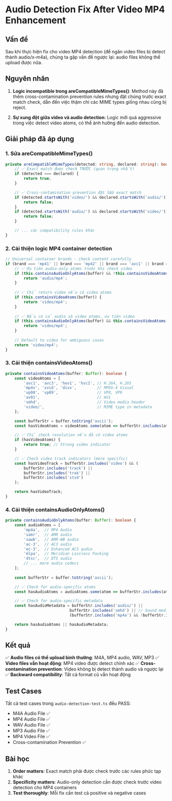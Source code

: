# Audio Detection Fix After Video MP4 Enhancement

## Vấn đề
Sau khi thực hiện fix cho video MP4 detection (để ngăn video files bị detect thành audio/x-m4a), chúng ta gặp vấn đề ngược lại: audio files không thể upload được nữa.

## Nguyên nhân
1. **Logic incompatible trong areCompatibleMimeTypes()**: Method này đã thêm cross-contamination prevention rules nhưng đặt chúng trước exact match check, dẫn đến việc thậm chí các MIME types giống nhau cũng bị reject.

2. **Sự xung đột giữa video và audio detection**: Logic mới quá aggressive trong việc detect video atoms, có thể ảnh hưởng đến audio detection.

## Giải pháp đã áp dụng

### 1. Sửa areCompatibleMimeTypes()
```typescript
private areCompatibleMimeTypes(detected: string, declared: string): boolean {
    // ✅ Exact match được check TRƯỚC (quan trọng nhất)
    if (detected === declared) {
        return true;
    }

    // ✅ Cross-contamination prevention đặt SAU exact match
    if (detected.startsWith('video/') && declared.startsWith('audio/')) {
        return false;
    }
    if (detected.startsWith('audio/') && declared.startsWith('video/')) {
        return false;
    }

    // ... các compatibility rules khác
}
```

### 2. Cải thiện logic MP4 container detection
```typescript
// Universal container brands - check content carefully
if (brand === 'mp41' || brand === 'mp42' || brand === 'avc1' || brand === 'isom') {
    // ✅ Ưu tiên audio-only atoms trước khi check video
    if (this.containsAudioOnlyAtoms(buffer) && !this.containsVideoAtoms(buffer)) {
        return 'audio/mp4';
    }
    
    // ✅ Chỉ return video nếu có video atoms
    if (this.containsVideoAtoms(buffer)) {
        return 'video/mp4';
    }
    
    // ✅ Nếu có cả audio và video atoms, ưu tiên video
    if (this.containsAudioOnlyAtoms(buffer) && this.containsVideoAtoms(buffer)) {
        return 'video/mp4';
    }
    
    // Default to video for ambiguous cases
    return 'video/mp4';
}
```

### 3. Cải thiện containsVideoAtoms()
```typescript
private containsVideoAtoms(buffer: Buffer): boolean {
    const videoAtoms = [
        'avc1', 'avc3', 'hev1', 'hvc1', // H.264, H.265
        'mp4v', 'xvid', 'divx',         // MPEG-4 Visual
        'vp08', 'vp09',                 // VP8, VP9
        'av01',                         // AV1
        'vmhd',                         // Video media header
        'video/',                       // MIME type in metadata
    ];

    const bufferStr = buffer.toString('ascii');
    const hasVideoAtoms = videoAtoms.some(atom => bufferStr.includes(atom));

    // ✅ Chỉ check resolution nếu đã có video atoms
    if (hasVideoAtoms) {
        return true; // Strong video indicator
    }

    // ✅ Check video track indicators (more specific)
    const hasVideoTrack = bufferStr.includes('video') && (
        bufferStr.includes('track') || 
        bufferStr.includes('trak') ||
        bufferStr.includes('stsd')
    );

    return hasVideoTrack;
}
```

### 4. Cải thiện containsAudioOnlyAtoms()
```typescript
private containsAudioOnlyAtoms(buffer: Buffer): boolean {
    const audioAtoms = [
        'mp4a',  // MP4 Audio
        'samr',  // AMR audio
        'sawb',  // AMR-WB audio
        'ac-3',  // AC3 audio
        'ec-3',  // Enhanced AC3 audio
        'mlpa',  // Meridian Lossless Packing
        'dtsc',  // DTS audio
        // ... more audio codecs
    ];
    
    const bufferStr = buffer.toString('ascii');

    // ✅ Check for audio-specific atoms
    const hasAudioAtoms = audioAtoms.some(atom => bufferStr.includes(atom));

    // ✅ Check for audio-specific metadata
    const hasAudioMetadata = bufferStr.includes('audio/') || 
                            bufferStr.includes('smhd') || // Sound media header
                            (bufferStr.includes('mp4a') && !bufferStr.includes('vmhd'));

    return hasAudioAtoms || hasAudioMetadata;
}
```

## Kết quả
✅ **Audio files có thể upload bình thường**: M4A, MP4 audio, WAV, MP3
✅ **Video files vẫn hoạt động**: MP4 video được detect chính xác
✅ **Cross-contamination prevention**: Video không bị detect thành audio và ngược lại
✅ **Backward compatibility**: Tất cả format cũ vẫn hoạt động

## Test Cases
Tất cả test cases trong `audio-detection-test.ts` đều PASS:
- M4A Audio File ✅
- MP4 Audio File ✅  
- WAV Audio File ✅
- MP3 Audio File ✅
- MP4 Video File ✅
- Cross-contamination Prevention ✅

## Bài học
1. **Order matters**: Exact match phải được check trước các rules phức tạp khác
2. **Specificity matters**: Audio-only detection cần được check trước video detection cho MP4 containers
3. **Test thoroughly**: Mỗi fix cần test cả positive và negative cases
